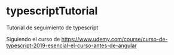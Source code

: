 # typescriptTutorial
Tutorial de seguimiento de typescript

Siguiendo el curso de https://www.udemy.com/course/curso-de-typescript-2019-esencial-el-curso-antes-de-angular
